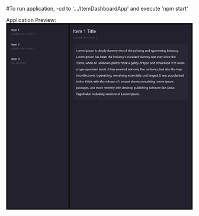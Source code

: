 #To run application, -cd to '.../ItemDashboardApp' and execute 'npm start'

Application Preview:
![App Preview](AppPreview.jpg)
